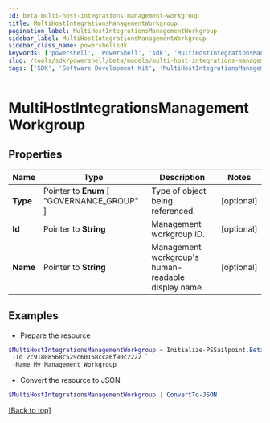 ```yaml
---
id: beta-multi-host-integrations-management-workgroup
title: MultiHostIntegrationsManagementWorkgroup
pagination_label: MultiHostIntegrationsManagementWorkgroup
sidebar_label: MultiHostIntegrationsManagementWorkgroup
sidebar_class_name: powershellsdk
keywords: ['powershell', 'PowerShell', 'sdk', 'MultiHostIntegrationsManagementWorkgroup'] 
slug: /tools/sdk/powershell/beta/models/multi-host-integrations-management-workgroup
tags: ['SDK', 'Software Development Kit', 'MultiHostIntegrationsManagementWorkgroup']
---
```



# MultiHostIntegrationsManagementWorkgroup

## Properties

Name | Type | Description | Notes
------------ | ------------- | ------------- | -------------
**Type** |  Pointer to  **Enum** [  "GOVERNANCE_GROUP" ] | Type of object being referenced. | [optional] 
**Id** |  Pointer to **String** | Management workgroup ID. | [optional] 
**Name** |  Pointer to **String** | Management workgroup's human-readable display name. | [optional] 

## Examples

- Prepare the resource
```powershell
$MultiHostIntegrationsManagementWorkgroup = Initialize-PSSailpoint.BetaMultiHostIntegrationsManagementWorkgroup  -Type GOVERNANCE_GROUP `
 -Id 2c91808568c529c60168cca6f90c2222 `
 -Name My Management Workgroup
```

- Convert the resource to JSON
```powershell
$MultiHostIntegrationsManagementWorkgroup | ConvertTo-JSON
```


[[Back to top]](#) 

